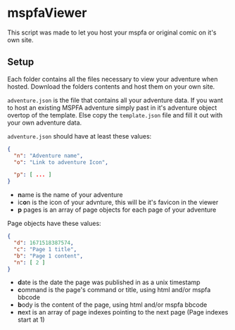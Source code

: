 # mspfaViewer
This script was made to let you host your mspfa or original comic on it's own site.

## Setup
Each folder contains all the files necessary to view your adventure when hosted. Download the folders contents and host them on your own site.

`adventure.json` is the file that contains all your adventure data. If you want to host an existing MSPFA adventure simply past in it's adventure object overtop of the template. Else copy the `template.json` file and fill it out with your own adventure data.

`adventure.json` should have at least these values:
```json
{
  "n": "Adventure name",
  "o": "Link to adventure Icon",

  "p": [ ... ]
}
```
- **n**ame is the name of your adventure
- ic**o**n is the icon of your advnture, this will be it's favicon in the viewer
- **p** pages is an array of page objects for each page of your adventure

Page objects have these values:
```json
{
  "d": 1671518387574,
  "c": "Page 1 title",
  "b": "Page 1 content",
  "n": [ 2 ]
}
```
- **d**ate is the date the page was published in as a unix timestamp
- **c**ommand is the page's command or title, using html and/or mspfa bbcode
- **b**ody is the content of the page, using html and/or mspfa bbcode
- **n**ext is an array of page indexes pointing to the next page (Page indexes start at 1)
